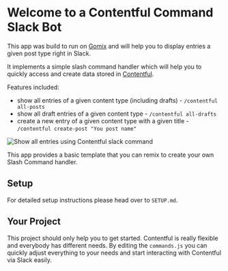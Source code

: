 Welcome to a Contentful Command Slack Bot
=========================

This app was build to run on [Gomix](https://gomix.com) and will help you to display entries a given post type right in Slack.

It implements a simple slash command handler which will help you to quickly access and create data stored in [Contentful](https://www.contentful.com).

Features included:
- show all entries of a given content type (including drafts) - `/contentful all-posts`
- show all draft entries of a given content type - `/contentful all-drafts`
- create a new entry of a given content type with a given title - `/contentful create-post "You post name"`

![Show all entries using Contentful slack command](https://cdn.gomix.com/0e7166c0-de2d-4965-8448-0e932e9f7efa%2Fscreenshot.png)

This app provides a basic template that you can remix to create your own Slash Command handler.

Setup
------------

For detailed setup instructions please head over to `SETUP.md`.


Your Project
------------

This project should only help you to get started. Contentful is really flexible and everybody has different needs. By editing the `commands.js` you can quickly adjust everything to your needs and start interacting with Contentful via Slack easily.
